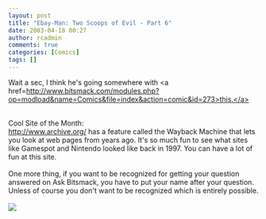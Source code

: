 ```yaml
---
layout: post
title: "Ebay-Man: Two Scoops of Evil - Part 6"
date: 2003-04-18 00:27
author: rcadmin
comments: true
categories: [Comics]
tags: []
---
```

Wait a sec, I think he's going somewhere with <a href=http://www.bitsmack.com/modules.php?op=modload&name=Comics&file=index&action=comic&id=273>this.</a>
<br />

<br />
Cool Site of the Month:
<br />
<a href=http://www.archive.org/>http://www.archive.org/</a> has a feature called the Wayback Machine that lets you look at web pages from years ago. It's so much fun to see what sites like Gamespot and Nintendo looked like back in 1997. You can have a lot of fun at this site.
<br />

<br />
One more thing, if you want to be recognized for getting your question answered on Ask Bitsmack, you have to put your name after your question. Unless of course you don't want to be recognized which is entirely possible.<Br><br><!--more--><img src='http://dl.bitsmack.com/comics/20030418.gif' alt'' />
